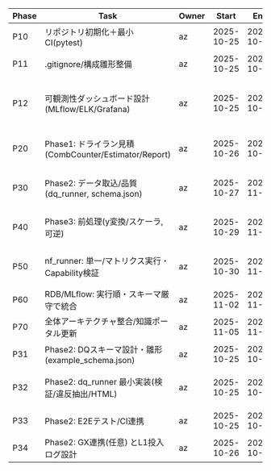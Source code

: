 | Phase | Task | Owner | Start | End | Status | Risk | NextAction |
|---|---|---|---|---|---:|---|---|
| P10 | リポジトリ初期化＋最小CI(pytest) | az | 2025-10-25 | 2025-10-25 | 20 | 依存未固定 | requirements定義を追加 |
| P11 | .gitignore/構成雛形整備 | az | 2025-10-25 | 2025-10-26 | 10 | 不要物混入 | 生成物パスを棚卸し |
| P12 | 可観測性ダッシュボード設計(MLflow/ELK/Grafana) | az | 2025-10-25 | 2025-10-27 | 30 | メトリクス選定未確定 | サンプル板をcommit |
| P20 | Phase1: ドライラン見積(CombCounter/Estimator/Report) | az | 2025-10-26 | 2025-10-30 | 10 | 過去runs不足 | ダミーデータで推定検証 |
| P30 | Phase2: データ取込/品質(dq_runner, schema.json) | az | 2025-10-27 | 2025-11-01 | 0 | スキーマ未合意 | schemaドラフト提出 |
| P40 | Phase3: 前処理(y変換/スケーラ, 可逆) | az | 2025-10-29 | 2025-11-03 | 0 | 逆変換仕様抜け | y_transform設計レビュー |
| P50 | nf_runner: 単一/マトリクス実行・Capability検証 | az | 2025-10-30 | 2025-11-08 | 0 | 無効組合せが多い | capability表初版コミット |
| P60 | RDB/MLflow: 実行順・スキーマ厳守で統合 | az | 2025-11-02 | 2025-11-10 | 0 | PK/UK競合 | DDL/UPSERT方針確定 |
| P70 | 全体アーキテクチャ整合/知識ポータル更新 | az | 2025-11-05 | 2025-11-12 | 0 | 所管分散 | 責務とIFを明文化 |
| P31 | Phase2: DQスキーマ設計・雛形(example_schema.json) | az | 2025-10-25 | 2025-10-26 | 80 | ルール不足 | 現場ルールを追加 |
| P32 | Phase2: dq_runner 最小実装(検証/違反抽出/HTML) | az | 2025-10-25 | 2025-10-26 | 70 | プロファイル重い | minimal=Trueで軽量化 |
| P33 | Phase2: E2Eテスト/CI連携 | az | 2025-10-25 | 2025-10-26 | 50 | 依存不整合 | 依存をpin |
| P34 | Phase2: GX連携(任意) とL1投入ログ設計 | az | 2025-10-26 | 2025-10-28 | 0 | ルール設計 | checkpoints定義 |
